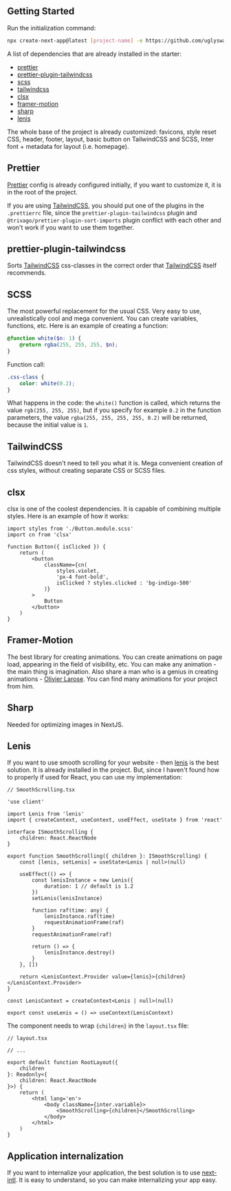 ## Getting Started

Run the initialization command:

```bash
npx create-next-app@latest [project-name] -e https://github.com/uglyswag/nextjs-starter
```

A list of dependencies that are already installed in the starter:

- [prettier](https://github.com/prettier/prettier)
- [prettier-plugin-tailwindcss](https://github.com/tailwindlabs/prettier-plugin-tailwindcss)
- [scss](https://github.com/sass/sass)
- [tailwindcss](https://tailwindcss.com)
- [clsx](https://github.com/lukeed/clsx)
- [framer-motion](https://www.framer.com/motion)
- [sharp](https://github.com/lovell/sharp)
- [lenis](https://lenis.darkroom.engineering)

The whole base of the project is already customized: favicons, style reset CSS, header, footer, layout, basic button on TailwindCSS and SCSS, Inter font + metadata for layout (i.e. homepage).

## Prettier

[Prettier](https://github.com/prettier/prettier) config is already configured initially, if you want to customize it, it is in the root of the project.

If you are using [TailwindCSS](https://tailwindcss.com), you should put one of the plugins in the `.prettierrc` file, since the `prettier-plugin-tailwindcss` plugin and `@trivago/prettier-plugin-sort-imports` plugin conflict with each other and won't work if you want to use them together.

## prettier-plugin-tailwindcss

Sorts [TailwindCSS](https://tailwindcss.com) css-classes in the correct order that [TailwindCSS](https://tailwindcss.com) itself recommends.

## SCSS

The most powerful replacement for the usual CSS. Very easy to use, unrealistically cool and mega convenient. You can create variables, functions, etc. Here is an example of creating a function:

```scss
@function white($n: 1) {
	@return rgba(255, 255, 255, $n);
}
```

Function call:

```scss
.css-class {
	color: white(0.2);
}
```

What happens in the code: the `white()` function is called, which returns the value `rgb(255, 255, 255)`, but if you specify for example `0.2` in the function parameters, the value `rgba(255, 255, 255, 255, 0.2)` will be returned, because the initial value is `1`.

## TailwindCSS

TailwindCSS doesn't need to tell you what it is. Mega convenient creation of css styles, without creating separate CSS or SCSS files.

## clsx

clsx is one of the coolest dependencies. It is capable of combining multiple styles. Here is an example of how it works:

```tsx
import styles from './Button.module.scss'
import cn from 'clsx'

function Button({ isClicked }) {
	return (
		<button
			className={cn(
				styles.violet,
				'px-4 font-bold',
				isClicked ? styles.clicked : 'bg-indigo-500'
			)}
		>
			Button
		</button>
	)
}
```

## Framer-Motion

The best library for creating animations. You can create animations on page load, appearing in the field of visibility, etc. You can make any animation - the main thing is imagination. Also share a man who is a genius in creating animations - [Olivier Larose](https://blog.olivierlarose.com). You can find many animations for your project from him.

## Sharp

Needed for optimizing images in NextJS.

## Lenis

If you want to use smooth scrolling for your website - then [lenis](https://lenis.darkroom.engineering) is the best solution. It is already installed in the project. But, since I haven't found how to properly if used for React, you can use my implementation:

```tsx
// SmoothScrolling.tsx

'use client'

import Lenis from 'lenis'
import { createContext, useContext, useEffect, useState } from 'react'

interface ISmoothScrolling {
	children: React.ReactNode
}

export function SmoothScrolling({ children }: ISmoothScrolling) {
	const [lenis, setLenis] = useState<Lenis | null>(null)

	useEffect(() => {
		const lenisInstance = new Lenis({
			duration: 1 // default is 1.2
		})
		setLenis(lenisInstance)

		function raf(time: any) {
			lenisInstance.raf(time)
			requestAnimationFrame(raf)
		}
		requestAnimationFrame(raf)

		return () => {
			lenisInstance.destroy()
		}
	}, [])

	return <LenisContext.Provider value={lenis}>{children}</LenisContext.Provider>
}

const LenisContext = createContext<Lenis | null>(null)

export const useLenis = () => useContext(LenisContext)
```

The component needs to wrap `{children}` in the `layout.tsx` file:

```tsx
// layout.tsx

// ...

export default function RootLayout({
	children
}: Readonly<{
	children: React.ReactNode
}>) {
	return (
		<html lang='en'>
			<body className={inter.variable}>
				<SmoothScrolling>{children}</SmoothScrolling>
			</body>
		</html>
	)
}
```

## Application internalization

If you want to internalize your application, the best solution is to use [next-intl](https://next-intl-docs.vercel.app). It is easy to understand, so you can make internalizing your app easy.
